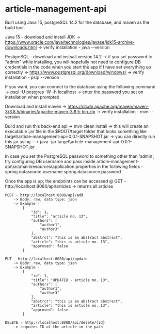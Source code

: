# article-management-api


Built using Java 15, postgreSQL 14.2 for the database, and maven as the build tool.

Java 15 - download and install JDK
	-> https://www.oracle.com/java/technologies/javase/jdk15-archive-downloads.html
	-> verify installation - java --version

PostgreSQL - download and instsall version 14.2 
	-> if you set password to "admin" while installing, you will hopefully not need to configure DB credentials in the code when you start the app if I have set everything up correctly
	-> https://www.postgresql.org/download/windows/
	-> verify installation - psql --version

If you want, you can connect to the database using the following command
	-> psql -U postgres -W  -h localhost
	-> enter the password you set on installation when prompted

Download and install maven
	-> https://dlcdn.apache.org/maven/maven-3/3.8.5/binaries/apache-maven-3.8.5-bin.zip
	-> verify installation - mvn --version

Build and run this back-end api
	-> mvn clean install
	-> this will create an executable .jar file in the $ROOT/target folder that looks something like target\article-management-api-0.0.1-SNAPSHOT.jar
	-> you can directly run this jar using -
		-> java -jar target\article-management-api-0.0.1-SNAPSHOT.jar

In case you set the PostgreSQL password to something other than 'admin', try configuring DB username and pass inside article-management-api\src\main\resources\application.properties in the following fields -
	spring.datasource.username
	spring.datasource.password

Once the app is up, the endpoints can be accessed @
	GET - http://localhost:8080/api/articles
		-> returns all articles
	
	POST - http://localhost:8080/api/add
		-> Body: raw, data type: json
		-> Example -
			{
				"id": 1,
				"title": "article no. 13",
				"authors": [
					"author1",
					"author3"
				],
				"abstrct": "this is an abstract abstract",
				"article": "this is article no. 13",
				"approved": false
			}

	PUT - http://localhost:8080/api/update
		-> Body: raw, data type: json
		-> Example -
			{
				"id": 1,
				"title": "UPDATED - article no. 13",
				"authors": [
					"author1",
					"author3"
				],
				"abstrct": "this is an abstract abstract",
				"article": "this is article no. 13",
				"approved": false
			}

	DELETE - http://localhost:8080/api/delete/{id}
		-> requires ID of the article in the path